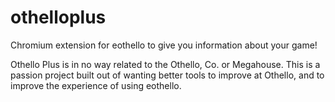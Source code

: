# othelloplus
Chromium extension for eothello to give you information about your game!

Othello Plus is in no way related to the Othello, Co. or Megahouse.  This is a passion project built out of wanting better tools to improve at Othello, and to improve the experience of using eothello.